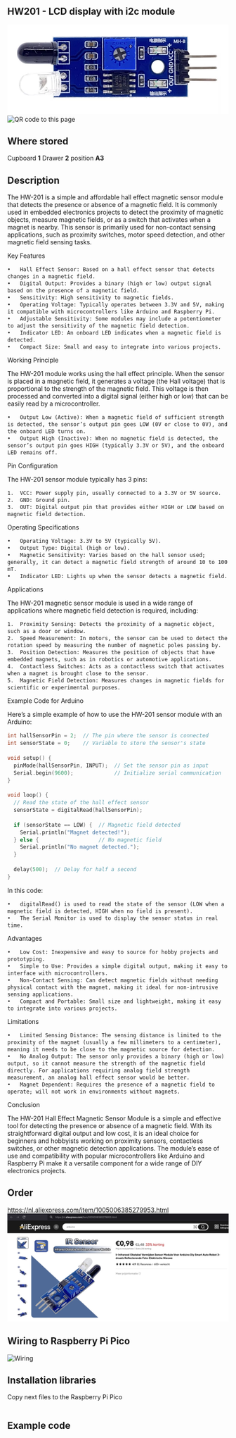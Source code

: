 ## HW201 - LCD display with i2c module
<img src="HW201_Photo.jpg" alt="Photo of the component">
<img src="HW201_QR_code.jpg" alt="QR code to this page" width="80" height="80">

## Where stored
Cupboard __1__ Drawer __2__  position __A3__

## Description
The HW-201 is a simple and affordable hall effect magnetic sensor module that detects the presence or absence of a magnetic field. It is commonly used in embedded electronics projects to detect the proximity of magnetic objects, measure magnetic fields, or as a switch that activates when a magnet is nearby. This sensor is primarily used for non-contact sensing applications, such as proximity switches, motor speed detection, and other magnetic field sensing tasks.

Key Features

	•	Hall Effect Sensor: Based on a hall effect sensor that detects changes in a magnetic field.
	•	Digital Output: Provides a binary (high or low) output signal based on the presence of a magnetic field.
	•	Sensitivity: High sensitivity to magnetic fields.
	•	Operating Voltage: Typically operates between 3.3V and 5V, making it compatible with microcontrollers like Arduino and Raspberry Pi.
	•	Adjustable Sensitivity: Some modules may include a potentiometer to adjust the sensitivity of the magnetic field detection.
	•	Indicator LED: An onboard LED indicates when a magnetic field is detected.
	•	Compact Size: Small and easy to integrate into various projects.

Working Principle

The HW-201 module works using the hall effect principle. When the sensor is placed in a magnetic field, it generates a voltage (the Hall voltage) that is proportional to the strength of the magnetic field. This voltage is then processed and converted into a digital signal (either high or low) that can be easily read by a microcontroller.

	•	Output Low (Active): When a magnetic field of sufficient strength is detected, the sensor’s output pin goes LOW (0V or close to 0V), and the onboard LED turns on.
	•	Output High (Inactive): When no magnetic field is detected, the sensor’s output pin goes HIGH (typically 3.3V or 5V), and the onboard LED remains off.

Pin Configuration

The HW-201 sensor module typically has 3 pins:

	1.	VCC: Power supply pin, usually connected to a 3.3V or 5V source.
	2.	GND: Ground pin.
	3.	OUT: Digital output pin that provides either HIGH or LOW based on magnetic field detection.

Operating Specifications

	•	Operating Voltage: 3.3V to 5V (typically 5V).
	•	Output Type: Digital (high or low).
	•	Magnetic Sensitivity: Varies based on the hall sensor used; generally, it can detect a magnetic field strength of around 10 to 100 mT.
	•	Indicator LED: Lights up when the sensor detects a magnetic field.

Applications

The HW-201 magnetic sensor module is used in a wide range of applications where magnetic field detection is required, including:

	1.	Proximity Sensing: Detects the proximity of a magnetic object, such as a door or window.
	2.	Speed Measurement: In motors, the sensor can be used to detect the rotation speed by measuring the number of magnetic poles passing by.
	3.	Position Detection: Measures the position of objects that have embedded magnets, such as in robotics or automotive applications.
	4.	Contactless Switches: Acts as a contactless switch that activates when a magnet is brought close to the sensor.
	5.	Magnetic Field Detection: Measures changes in magnetic fields for scientific or experimental purposes.

Example Code for Arduino

Here’s a simple example of how to use the HW-201 sensor module with an Arduino:

```cpp
int hallSensorPin = 2;  // The pin where the sensor is connected
int sensorState = 0;    // Variable to store the sensor's state

void setup() {
  pinMode(hallSensorPin, INPUT);  // Set the sensor pin as input
  Serial.begin(9600);             // Initialize serial communication
}

void loop() {
  // Read the state of the hall effect sensor
  sensorState = digitalRead(hallSensorPin);
  
  if (sensorState == LOW) {  // Magnetic field detected
    Serial.println("Magnet detected!");
  } else {                   // No magnetic field
    Serial.println("No magnet detected.");
  }
  
  delay(500);  // Delay for half a second
}
```

In this code:

	•	digitalRead() is used to read the state of the sensor (LOW when a magnetic field is detected, HIGH when no field is present).
	•	The Serial Monitor is used to display the sensor status in real time.

Advantages

	•	Low Cost: Inexpensive and easy to source for hobby projects and prototyping.
	•	Simple to Use: Provides a simple digital output, making it easy to interface with microcontrollers.
	•	Non-Contact Sensing: Can detect magnetic fields without needing physical contact with the magnet, making it ideal for non-intrusive sensing applications.
	•	Compact and Portable: Small size and lightweight, making it easy to integrate into various projects.

Limitations

	•	Limited Sensing Distance: The sensing distance is limited to the proximity of the magnet (usually a few millimeters to a centimeter), meaning it needs to be close to the magnetic source for detection.
	•	No Analog Output: The sensor only provides a binary (high or low) output, so it cannot measure the strength of the magnetic field directly. For applications requiring analog field strength measurement, an analog hall effect sensor would be better.
	•	Magnet Dependent: Requires the presence of a magnetic field to operate; will not work in environments without magnets.

Conclusion

The HW-201 Hall Effect Magnetic Sensor Module is a simple and effective tool for detecting the presence or absence of a magnetic field. With its straightforward digital output and low cost, it is an ideal choice for beginners and hobbyists working on proximity sensors, contactless switches, or other magnetic detection applications. The module’s ease of use and compatibility with popular microcontrollers like Arduino and Raspberry Pi make it a versatile component for a wide range of DIY electronics projects.

## Order
<a href="https://nl.aliexpress.com/item/1005006385279953.html">https://nl.aliexpress.com/item/1005006385279953.html</a>
<img src="HW201_Order.jpg" alt="Photo of the Order">

## Wiring to Raspberry Pi Pico
<img src="HW201_Wiring.jpg" alt="Wiring" >

## Installation libraries
Copy next files to the Raspberry Pi Pico

```bash

```

## Example code
```python


```




